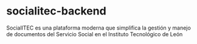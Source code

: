 # socialitec-backend
SocialITEC es una plataforma moderna que simplifica la gestión y manejo de documentos del Servicio Social en el Instituto Tecnológico de León
